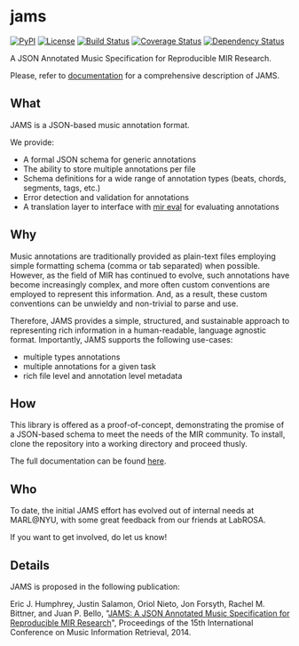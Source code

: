 jams
====
[![PyPI](https://img.shields.io/pypi/v/jams.svg)](https://pypi.python.org/pypi/jams)
[![License](https://img.shields.io/pypi/l/jams.svg)](https://github.com/marl/jams/blob/master/LICENSE.md)
[![Build Status](https://travis-ci.org/marl/jams.svg?branch=master)](https://travis-ci.org/marl/jams)
[![Coverage Status](https://coveralls.io/repos/marl/jams/badge.svg?branch=master)](https://coveralls.io/r/marl/jams?branch=master)
[![Dependency Status](https://dependencyci.com/github/marl/jams/badge)](https://dependencyci.com/github/marl/jams)

A JSON Annotated Music Specification for Reproducible MIR Research.

Please, refer to [documentation](http://pythonhosted.org/jams/) for a comprehensive
description of JAMS.

What
----
JAMS is a JSON-based music annotation format.

We provide:
* A formal JSON schema for generic annotations
* The ability to store multiple annotations per file
* Schema definitions for a wide range of annotation types (beats, chords, segments, tags, etc.)
* Error detection and validation for annotations
* A translation layer to interface with [mir eval](https://craffel.github.io/mir_eval)
    for evaluating annotations

Why
----
Music annotations are traditionally provided as plain-text files employing
simple formatting schema (comma or tab separated) when possible. However, as
the field of MIR has continued to evolve, such annotations have become
increasingly complex, and more often custom conventions are employed to
represent this information. And, as a result, these custom conventions can be
unwieldy and non-trivial to parse and use.

Therefore, JAMS provides a simple, structured, and sustainable approach to
representing rich information in a human-readable, language agnostic format.
Importantly, JAMS supports the following use-cases:
* multiple types annotations
* multiple annotations for a given task
* rich file level and annotation level metadata

How
----
This library is offered as a proof-of-concept, demonstrating the promise of a
JSON-based schema to meet the needs of the MIR community. To install, clone the
repository into a working directory and proceed thusly.

The full documentation can be found [here](http://pythonhosted.org/jams/).

Who
----
To date, the initial JAMS effort has evolved out of internal needs at MARL@NYU,
with some great feedback from our friends at LabROSA.

If you want to get involved, do let us know!

Details
-------
JAMS is proposed in the following publication:

Eric J. Humphrey, Justin Salamon, Oriol Nieto, Jon Forsyth, Rachel M. Bittner,
and Juan P. Bello, "[JAMS: A JSON Annotated Music Specification for Reproducible
MIR Research](http://marl.smusic.nyu.edu/papers/humphrey_jams_ismir2014.pdf)",
Proceedings of the 15th International Conference on Music Information Retrieval,
2014.
